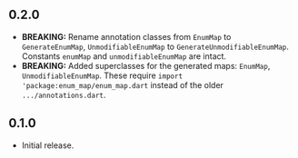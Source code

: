## 0.2.0

* **BREAKING:** Rename annotation classes from `EnumMap` to `GenerateEnumMap`, `UnmodifiableEnumMap`
  to `GenerateUnmodifiableEnumMap`. Constants `enumMap` and `unmodifiableEnumMap` are intact.
* **BREAKING:** Added superclasses for the generated maps: `EnumMap`, `UnmodifiableEnumMap`.
  These require `import 'package:enum_map/enum_map.dart`
  instead of the older `.../annotations.dart`.

## 0.1.0

* Initial release.
